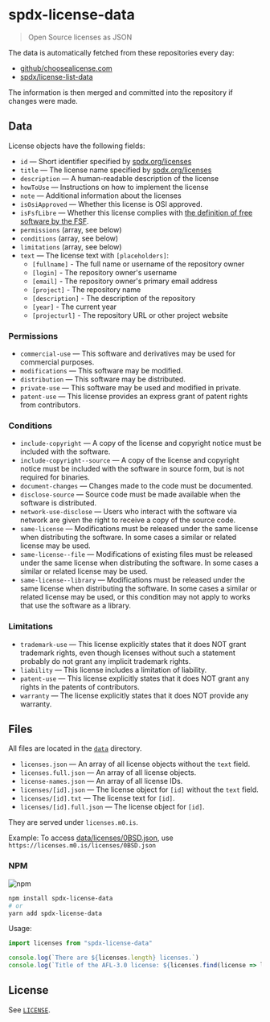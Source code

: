 # spdx-license-data
> Open Source licenses as JSON

The data is automatically fetched from these repositories every day:
- [github/choosealicense.com](https://github.com/github/choosealicense.com)
- [spdx/license-list-data](https://github.com/spdx/license-list-data)

The information is then merged and committed into the repository if changes were made.

## Data
License objects have the following fields:
- `id` — Short identifier specified by [spdx.org/licenses](https://spdx.org/licenses/)
- `title` — The license name specified by [spdx.org/licenses](https://spdx.org/licenses/)
- `description` — A human-readable description of the license
- `howToUse` — Instructions on how to implement the license
- `note` — Additional information about the licenses
- `isOsiApproved` — Whether this license is OSI approved.
- `isFsfLibre` — Whether this license complies with [the definition of free software by the FSF](https://www.gnu.org/philosophy/free-sw.html.en).
- `permissions` (array, see below)
- `conditions` (array, see below)
- `limitations` (array, see below)
- `text` — The license text with `[placeholders]`:
    - `[fullname]` - The full name or username of the repository owner
    - `[login]` - The repository owner's username
    - `[email]` - The repository owner's primary email address
    - `[project]` - The repository name
    - `[description]` - The description of the repository
    - `[year]` - The current year
    - `[projecturl]` - The repository URL or other project website

### Permissions
- `commercial-use` — This software and derivatives may be used for commercial purposes.
- `modifications` — This software may be modified.
- `distribution` — This software may be distributed.
- `private-use` — This software may be used and modified in private.
- `patent-use` — This license provides an express grant of patent rights from contributors.

### Conditions
- `include-copyright` — A copy of the license and copyright notice must be included with the software.
- `include-copyright--source` — A copy of the license and copyright notice must be included with the software in source form, but is not required for binaries.
- `document-changes` — Changes made to the code must be documented.
- `disclose-source` — Source code must be made available when the software is distributed.
- `network-use-disclose` — Users who interact with the software via network are given the right to receive a copy of the source code.
- `same-license` — Modifications must be released under the same license when distributing the software. In some cases a similar or related license may be used.
- `same-license--file` — Modifications of existing files must be released under the same license when distributing the software. In some cases a similar or related license may be used.
- `same-license--library` — Modifications must be released under the same license when distributing the software. In some cases a similar or related license may be used, or this condition may not apply to works that use the software as a library.

### Limitations
- `trademark-use` — This license explicitly states that it does NOT grant trademark rights, even though licenses without such a statement probably do not grant any implicit trademark rights.
- `liability` — This license includes a limitation of liability.
- `patent-use` — This license explicitly states that it does NOT grant any rights in the patents of contributors.
- `warranty` — The license explicitly states that it does NOT provide any warranty.

## Files
All files are located in the [`data`](/data) directory.

- `licenses.json` — An array of all license objects without the `text` field.
- `licenses.full.json` — An array of all license objects.
- `license-names.json` — An array of all license IDs.
- `licenses/[id].json` — The license object for `[id]` without the `text` field.
- `licenses/[id].txt` — The license text for `[id]`.
- `licenses/[id].full.json` — The license object for `[id]`.

They are served under `licenses.m0.is`.

Example: To access [data/licenses/0BSD.json](/data/licenses/0BSD.json), use `https://licenses.m0.is/licenses/0BSD.json`

### NPM
![npm](https://img.shields.io/npm/v/spdx-license-data?style=flat-square)

```bash
npm install spdx-license-data
# or
yarn add spdx-license-data
```

Usage:
```js
import licenses from "spdx-license-data"

console.log(`There are ${licenses.length} licenses.`)
console.log(`Title of the AFL-3.0 license: ${licenses.find(license => license.id === "AFL-3.0").title}`)
```

## License
See [`LICENSE`](/LICENSE).
